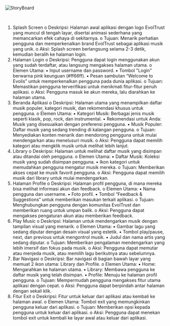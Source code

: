![StoryBoard](![StoryBoard](https://github.com/user-attachments/assets/9b3a21a6-193c-40f6-bc81-be48ea015d3e))


<br>

1. Splash Screen 
o Deskripsi: Halaman awal aplikasi dengan logo EvolTrust yang muncul 
di tengah layar, disertai animasi sederhana yang memancarkan efek 
cahaya di sekitarnya. 
o Tujuan: Menarik perhatian pengguna dan memperkenalkan brand 
EvolTrust sebagai aplikasi musik yang unik. 
o Aksi: Splash screen berlangsung selama 2-3 detik, kemudian beralih 
ke halaman login. 
2. Halaman Login 
o Deskripsi: Pengguna dapat login menggunakan akun yang sudah 
terdaftar, atau langsung mengakses halaman utama. 
o Elemen Utama: 
▪ Input username dan password. 
▪ Tombol "Login" berwarna pink keunguan (#ff66ff). 
▪ Pesan sambutan “Welcome to Evolis” untuk memperkenalkan 
pengguna pada dunia aplikasi. 
o Tujuan: Memastikan pengguna terverifikasi untuk menikmati fitur-fitur 
penuh aplikasi. 
o Aksi: Pengguna masuk ke akun mereka, lalu diarahkan ke halaman 
utama. 
3. Beranda Aplikasi 
o Deskripsi: Halaman utama yang menampilkan daftar musik populer, 
kategori musik, dan rekomendasi khusus untuk pengguna. 
o Elemen Utama: 
▪ Kategori Musik: Berbagai jenis musik seperti klasik, pop, rock, 
dan instrumental. 
▪ Rekomendasi untuk Anda: Musik yang disesuaikan dengan 
preferensi pengguna. 
▪ Musik Populer: Daftar musik yang sedang trending di kalangan 
pengguna. 
o Tujuan: Menyediakan konten menarik dan mendorong pengguna untuk 
mulai mendengarkan atau menelusuri musik. 
o Aksi: Pengguna dapat memilih kategori atau mengklik musik untuk 
melihat lebih lanjut. 
4. Library 
o Deskripsi: Halaman untuk melihat daftar musik yang disimpan atau 
ditandai oleh pengguna. 
o Elemen Utama: 
▪ Daftar Musik: Koleksi musik yang sudah disimpan pengguna. 
▪ Ikon kategori untuk memudahkan pengguna mengatur musik 
mereka. 
o Tujuan: Memberikan akses cepat ke musik favorit pengguna. 
o Aksi: Pengguna dapat memilih musik dari library untuk mulai 
mendengarkan. 
5. Halaman Profile 
o Deskripsi: Halaman profil pengguna, di mana mereka bisa melihat 
informasi akun dan feedback. 
o Elemen Utama: 
▪ Nama pengguna dan username. 
▪ Foto profil. 
▪ Tombol “Feedback & Suggestions” untuk memberikan masukan 
terkait aplikasi. 
o Tujuan: Menghubungkan pengguna dengan komunitas EvolTrust dan 
memberikan ruang untuk umpan balik. 
o Aksi: Pengguna dapat mengakses pengaturan akun atau memberikan 
feedback. 
6. Play Music 
o Deskripsi: Halaman untuk mendengarkan musik dengan tampilan 
visual yang menarik. 
o Elemen Utama: 
▪ Gambar lagu yang sedang diputar dengan desain visual yang 
estetik. 
▪ Tombol play/pause, next, dan previous untuk mengontrol musik. 
▪ Judul dan nama artis yang sedang diputar. 
o Tujuan: Memberikan pengalaman mendengarkan yang lebih imersif 
dan fokus pada musik. 
o Aksi: Pengguna dapat memutar atau menjeda musik, atau memilih 
lagu berikutnya atau sebelumnya. 
7. Bar Navigasi 
o Deskripsi: Bar navigasi di bagian bawah layar yang memuat 2 ikon 
utama: Library dan Profile. 
o Elemen Utama: 
▪ Home: Mengarahkan ke halaman utama. 
▪ Library: Membawa pengguna ke daftar musik yang telah 
disimpan. 
▪ Profile: Menuju ke halaman profil pengguna. 
o Tujuan: Mempermudah pengguna mengakses fitur utama aplikasi 
dengan cepat. 
o Aksi: Pengguna dapat berpindah antar halaman dengan sekali klik. 
8. Fitur Exit 
o Deskripsi: Fitur untuk keluar dari aplikasi atau kembali ke halaman 
awal. 
o Elemen Utama: Tombol exit yang memungkinkan pengguna keluar 
dari aplikasi. 
o Tujuan: Memberikan opsi kepada pengguna untuk keluar dari aplikasi. 
o Aksi: Pengguna dapat menekan tombol exit untuk kembali ke layar 
awal atau keluar dari aplikasi.
